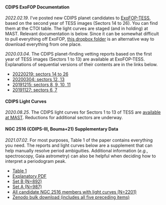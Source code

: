 #### CDIPS ExoFOP Documentation

_2022.02.19_.
I've posted new CDIPS planet candidates to
[ExoFOP-TESS](https://exofop.ipac.caltech.edu/tess/), based on the second year
of TESS images (Sectors 14 to 26).  You can find them at the CTOI table.  The
light curves are staged (and in holding) at MAST.  Relevant documentation is
below.  Since it can be somewhat difficult to pull everything off ExoFOP, [this
dropbox
folder](https://www.dropbox.com/sh/iwb2t60khp32d8b/AAAFIdQyKyAnJoJAtTeI5tk4a?dl=0)
is an alternative way to download everything from one place.

_2020.03.04_.
The CDIPS planet-finding vetting reports based on the first year of TESS images
(Sectors 1 to 13) are available at ExoFOP-TESS.  Explanations of sequential
versions of their contents are in the links below.

* [20220219: sectors 14 to 26](/cdips_documentation/20220219_vetting_report_description_document.pdf)
* [20200304: sectors 12, 13](/cdips_documentation/20200304_vetting_report_description_document.pdf)
* [20191215: sectors 8, 9, 10, 11](/cdips_documentation/20191215_vetting_report_description_document.pdf)
* [20191127: sectors 6, 7](/cdips_documentation/20191127_vetting_report_description_document.pdf)

#### CDIPS Light Curves

_2020.08.25_.
The CDIPS light curves for Sectors 1 to 13 of TESS are [available at
MAST](https://archive.stsci.edu/hlsp/cdips).
Reductions for additional sectors are underway.


#### NGC 2516 (CDIPS-III, Bouma+21) Supplementary Data

_2021.07.02_.
For most purposes, Table 1 of the paper contains everything you need. The
reports and light curves below are a supplement that can help manually resolve
period ambiguities. Additional information (_e.g._, spectroscopy, Gaia
astrometry) can also be helpful when deciding how to interpret a periodogram
peak.

* [Table 1](https://www.dropbox.com/s/he9o9q6cbubej68/table1.csv?dl=0)
* [Explanatory PDF](https://www.dropbox.com/s/bp2weiklfgqhow4/EXAMPLE.pdf?dl=0)
* [Set B (N=892)](https://www.dropbox.com/sh/umltoz1s0l28rkm/AAB98YESHe_6puafDs_rnKy4a?dl=0)
* [Set A (N=987)](https://www.dropbox.com/sh/3q1af4tfmhz23ix/AAAevr_BvV3FtSDM9Rc0WTkea?dl=0)
* [All candidate NGC 2516 members with light curves (N=2201)](https://www.dropbox.com/sh/5untzjtjf9x7kml/AACRPee7FXN-bXU7YmVz6aE3a?dl=0)
* [Zenodo bulk download (includes all five preceding items)](https://doi.org/10.5281/zenodo.5143814)
